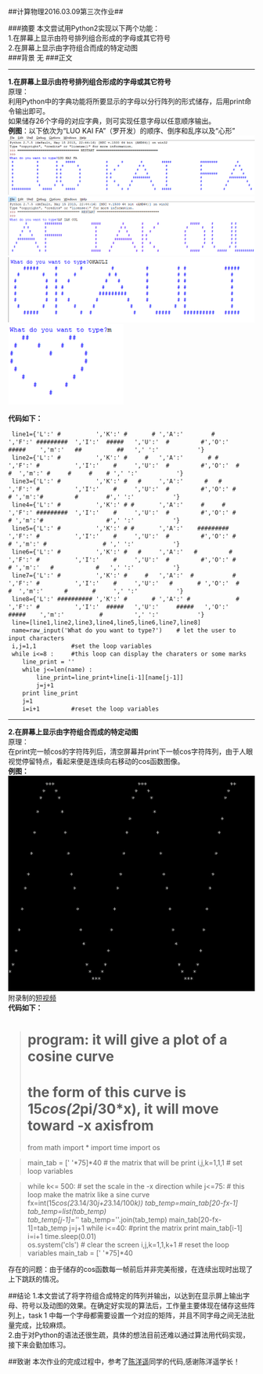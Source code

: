 ##计算物理2016.03.09第三次作业##

###摘要
  本文尝试用Python2实现以下两个功能：<br/>
1.在屏幕上显示由符号排列组合形成的字母或其它符号<br/>
2.在屏幕上显示由字符组合而成的特定动图<br/>
###背景
无
###正文
***
**1.在屏幕上显示由符号排列组合形成的字母或其它符号**<br/>
    原理：<br/>
    利用Python中的字典功能将所要显示的字母以分行阵列的形式储存，后用print命令输出即可。<br/>
    如果储存26个字母的对应字典，则可实现任意字母以任意顺序输出。<br/>
    **例图**：以下依次为“LUO KAI FA”（罗开发）的顺序、倒序和乱序以及“心形”<br/>
    ![正序](https://raw.githubusercontent.com/luokaifa-whu/computationalphysics_N2014301580293/master/%E6%AD%A3%E5%BA%8F.png)<br/>
    ![逆序](https://raw.githubusercontent.com/luokaifa-whu/computationalphysics_N2014301580293/master/%E9%80%86%E5%BA%8F.png)<br/>
    ![乱序](https://raw.githubusercontent.com/luokaifa-whu/computationalphysics_N2014301580293/master/%E4%B9%B1%E5%BA%8F.png)<br/>
    ![心形](https://raw.githubusercontent.com/luokaifa-whu/computationalphysics_N2014301580293/master/%E5%BF%83%E5%BD%A2.png)<br/>
    
**代码如下：**

     line1={'L':' #          ','K':' #       # ','A':'        #        ','F':' #########  ','I':'  #####   ','U':'  #         #','O':'    #####    ','m':'   ##          ##   ',' ':'           '}
     line2={'L':' #          ','K':' #     #   ','A':'       # #       ','F':' #          ','I':'    #     ','U':'  #         #','O':'  #       #  ','m':' #     #     #    # ',' ':'           '}
     line3={'L':' #          ','K':' #   #     ','A':'      #   #      ','F':' #          ','I':'    #     ','U':'  #         #','O':' #         # ','m':'#         #        #',' ':'           '}
     line4={'L':' #          ','K':' # #       ','A':'     #     #     ','F':' #########  ','I':'    #     ','U':'  #         #','O':' #         # ','m':'#                  #',' ':'           '}
     line5={'L':' #          ','K':' # #       ','A':'    #########    ','F':' #          ','I':'    #     ','U':'  #         #','O':' #         # ','m':' #                # ',' ':'           '}
     line6={'L':' #          ','K':' #   #     ','A':'   #         #   ','F':' #          ','I':'    #     ','U':'  #         #','O':' #         # ','m':'   #            #   ',' ':'           '}
     line7={'L':' #          ','K':' #     #   ','A':'  #           #  ','F':' #          ','I':'    #     ','U':'   #       # ','O':'  #       #  ','m':'      #       #     ',' ':'           '}
     line8={'L':' ########## ','K':' #       # ','A':' #             # ','F':' #          ','I':'  #####   ','U':'     #####   ','O':'    #####    ','m':'          #         ',' ':'           '}
     line=[line1,line2,line3,line4,line5,line6,line7,line8]
     name=raw_input('What do you want to type?')    # let the user to input characters
     i,j=1,1          #set the loop variables
     while i<=8 :     #this loop can display the charaters or some marks
        line_print = ''
        while j<=len(name) :
            line_print=line_print+line[i-1][name[j-1]]
            j=j+1
        print line_print
        j=1          
        i=i+1         #reset the loop variables
    
------------------------------
**2.在屏幕上显示由字符组合而成的特定动图**<br/>
      原理：<br/>
      在print完一帧cos的字符阵列后，清空屏幕并print下一帧cos字符阵列，由于人眼视觉停留特点，看起来便是连续向右移动的cos函数图像。<br/>
  **例图：**<br/>
  ![cosine](https://raw.githubusercontent.com/luokaifa-whu/computationalphysics_N2014301580293/master/%E7%AC%A6%E5%8F%B7%E5%8A%A8%E5%9B%BE.png)<br/>
  附录制的[短视频](https://github.com/luokaifa-whu/computationalphysics_N2014301580293/blob/master/%E7%AC%A6%E5%8F%B7%E5%8A%A8%E5%9B%BE.flv)<br/>
  **代码如下：**

 ># program: it will give a plot of a cosine curve
 ># the form of this curve is 15*cos(2*pi/30*x), it will move toward -x axisfrom 
 >
 >from math import *
  import time
  import os

 >main_tab = [' '*75]*40  # the matrix that will be print
 >i,j,k=1,1,1             # set loop variables

 >while k<= 500:          # set the scale in the -x direction
      while j<=75:        # this loop make the matrix like a sine curve
          fx=int(15*cos(2*3.14/30*j+2*3.14/100*k))
          tab_temp=main_tab[20-fx-1]
          tab_temp=list(tab_temp)                 
          tab_temp[j-1]='*'
          tab_temp=''.join(tab_temp)
          main_tab[20-fx-1]=tab_temp
          j=j+1
      while i<=40:          #print the matrix
          print main_tab[i-1]
          i=i+1
      time.sleep(0.01)      
      os.system('cls')      # clear the screen
      i,j,k=1,1,k+1         # reset the loop variables
      main_tab = [' '*75]*40

存在的问题：由于储存的cos函数每一帧前后并非完美衔接，在连续出现时出现了上下跳跃的情况。
  
##结论
1.本文尝试了将字符组合成特定的阵列并输出，以达到在显示屏上输出字母、符号以及动图的效果。在确定好实现的算法后，工作量主要体现在储存这些阵列上，task 1 中每一个字母都需要设置一个对应的矩阵，并且不同字母之间无法批量完成，比较麻烦。<br/>
2.由于对Python的语法还很生疏，具体的想法目前还难以通过算法用代码实现，接下来会勤加练习。<br/>

##致谢
  本次作业的完成过程中，参考了[陈洋遥](https://github.com/luokaifa-whu/computationalphysics_N2013301020169/blob/master/computational.phy_homework3.md)同学的代码,感谢陈洋遥学长！
 
    
    
